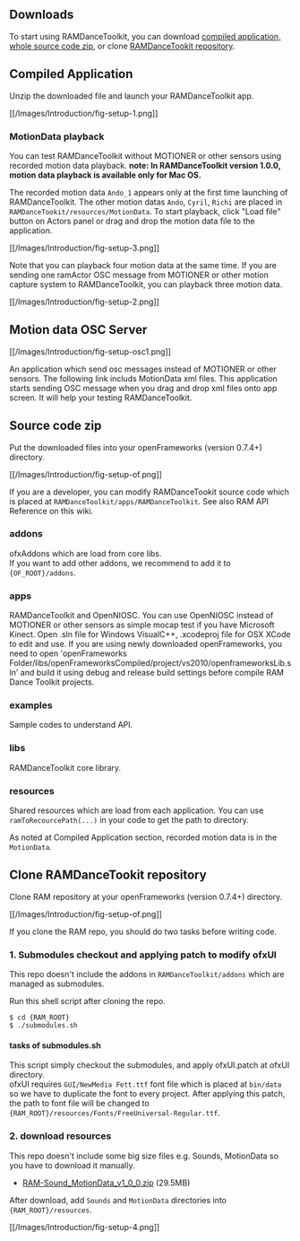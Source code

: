 ## Downloads

To start using RAMDanceToolkit, you can download [compiled application, whole source code zip](Overview#downloads), or clone [RAMDanceTookit repository](https://github.com/YCAMInterlab/RAMDanceToolkit).

## Compiled Application

Unzip the downloaded file and launch your RAMDanceToolkit app.  

[[/Images/Introduction/fig-setup-1.png]]

### MotionData playback

You can test RAMDanceToolkit without MOTIONER or other sensors using recorded motion data playback.
**note: In RAMDanceToolkit version 1.0.0, motion data playback is available only for Mac OS.**

The recorded motion data `Ando_1` appears only at the first time launching of RAMDanceToolkit. The other motion datas `Ando`, `Cyril`, `Richi` are placed in `RAMDanceTookit/resources/MotionData`.  To start playback, click "Load file" button on Actors panel or drag and drop the motion data file to the application.

[[/Images/Introduction/fig-setup-3.png]]

Note that you can playback four motion data at the same time. If you are sending one ramActor OSC message from MOTIONER or other motion capture system to RAMDanceToolkit, you can playback three motion data.

[[/Images/Introduction/fig-setup-2.png]]


## Motion data OSC Server

[[/Images/Introduction/fig-setup-osc1.png]]

An application which send osc messages instead of MOTIONER or other sensors.
The following link includs MotionData xml files. This application starts sending OSC message when you drag and drop xml files onto app screen.
It will help your testing RAMDanceToolkit.

## Source code zip

Put the downloaded files into your openFrameworks (version 0.7.4+) directory.

[[/Images/Introduction/fig-setup-of.png]]

If you are a developer, you can modify RAMDanceTookit source code which is placed at `RAMDanceToolkit/apps/RAMDanceToolkit`. See also RAM API Reference on this wiki.

### addons 

ofxAddons which are load from core libs.  
If you want to add other addons, we recommend to add it to `{OF_ROOT}/addons`.

### apps

RAMDanceToolkit and OpenNIOSC.
You can use OpenNIOSC instead of MOTIONER or other sensors as simple mocap test if you have Microsoft Kinect. Open .sln file for Windows VisualC++, .xcodeproj file for OSX XCode to edit and use. If you are using newly downloaded openFrameworks, you need to open
'openFrameworks Folder/libs/openFrameworksCompiled/project/vs2010/openframeworksLib.sln'
and build it using debug and release build settings before compile RAM Dance Toolkit projects.

### examples

Sample codes to understand API.


### libs

RAMDanceToolkit core library.

### resources

Shared resources which are load from each application. You can use `ramToRecourcePath(...)` in your code to get the path to directory.

As noted at Compiled Application section, recorded motion data is in the `MotionData`. 


## Clone RAMDanceTookit repository

Clone RAM repository at your openFrameworks (version 0.7.4+) directory.

[[/Images/Introduction/fig-setup-of.png]]

If you clone the RAM repo, you should do two tasks before writing code.

### 1. Submodules checkout and applying patch to modify ofxUI

This repo doesn't include the addons in `RAMDanceToolkit/addons` which are managed as submodules.

Run this shell script after cloning the repo.

	$ cd {RAM_ROOT}
	$ ./submodules.sh


#### tasks of submodules.sh

This script simply checkout the submodules, and apply ofxUI.patch at ofxUI directory.  
ofxUI requires `GUI/NewMedia Fett.ttf` font file which is placed at `bin/data` so we have to duplicate the font to every project. After applying this patch, the path to font file will be changed to `{RAM_ROOT}/resources/Fonts/FreeUniversal-Regular.ttf`.


### 2. download resources

This repo doesn't include some big size files e.g. Sounds, MotionData so you have to download it manually.

- [RAM-Sound_MotionData_v1_0_0.zip](https://raw.github.com/wiki/YCAMInterlab/RAMDanceToolkit/releases/resources/RAM-Sound_MotionData_v1_0_0.zip) (29.5MB)

After download, add `Sounds` and `MotionData` directories into `{RAM_ROOT}/resources`.

[[/Images/Introduction/fig-setup-4.png]]